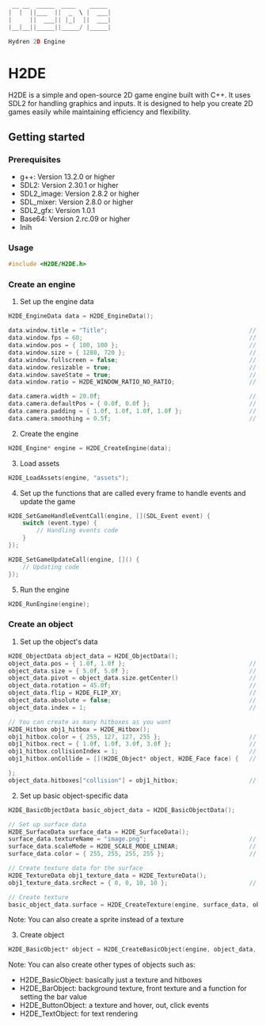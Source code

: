 ```cpp
 __ __  _____  ____    _____
|  |  ||___  ||  _  \ |  ___|
|     ||  ___|| |_|  ||  ___|
|__|__||_____||_____/ |_____|

Hydren 2D Engine
```

# H2DE
H2DE is a simple and open-source 2D game engine built with C++. It uses SDL2 for handling graphics and inputs. It is designed to help you create 2D games easily while maintaining efficiency and flexibility.


## Getting started

### Prerequisites
- g++: Version 13.2.0 or higher
- SDL2: Version 2.30.1 or higher
- SDL2_image: Version 2.8.2 or higher
- SDL_mixer: Version 2.8.0 or higher
- SDL2_gfx: Version 1.0.1
- Base64: Version 2.rc.09 or higher
- Inih





### Usage
```cpp
#include <H2DE/H2DE.h>
```





### Create an engine

1. Set up the engine data
```cpp
H2DE_EngineData data = H2DE_EngineData();

data.window.title = "Title";                                        // title of the window
data.window.fps = 60;                                               // fps of the window
data.window.pos = { 100, 100 };                                     // position of the window
data.window.size = { 1280, 720 };                                   // size of the window
data.window.fullscreen = false;                                     // whether the window should be fullscreen
data.window.resizable = true;                                       // for the window to be resizable
data.window.saveState = true;                                       // if you wanna save the position and size of the window when closing the app
data.window.ratio = H2DE_WINDOW_RATIO_NO_RATIO;                     // ratio of the window (16/9, 3/4, custom, and much more)

data.camera.width = 20.0f;                                          // width of the camera
data.camera.defaultPos = { 0.0f, 0.0f };                            // default position of the camera
data.camera.padding = { 1.0f, 1.0f, 1.0f, 1.0f };                   // padding from the reference (will automatically move the camera away from the reference)
data.camera.smoothing = 0.5f;                                       // smoothing of the camera: 0 = no smoothing, 1 = max smoothing
```

2. Create the engine
```cpp
H2DE_Engine* engine = H2DE_CreateEngine(data);
```

3. Load assets
```cpp
H2DE_LoadAssets(engine, "assets");
```

4. Set up the functions that are called every frame to handle events and update the game
```cpp
H2DE_SetGameHandleEventCall(engine, [](SDL_Event event) {
    switch (event.type) {
        // Handling events code
    }
});

H2DE_SetGameUpdateCall(engine, []() {
    // Updating code
});
```

5. Run the engine
```cpp
H2DE_RunEngine(engine);
```





### Create an object

1. Set up the object's data
```cpp
H2DE_ObjectData object_data = H2DE_ObjectData();
object_data.pos = { 1.0f, 1.0f };                                   // position of the object
object_data.size = { 5.0f, 5.0f };                                  // size of the object
object_data.pivot = object_data.size.getCenter()                    // pivot for rotation
object_data.rotation = 45.0f;                                       // rotation of the object
object_data.flip = H2DE_FLIP_XY;                                    // flip of the object
object_data.absolute = false;                                       // whether the object is absolute (ex. for hud)
object_data.index = 1;                                              // rendering index (higher = on top)

// You can create as many hitboxes as you want
H2DE_Hitbox obj1_hitbox = H2DE_Hitbox();
obj1_hitbox.color = { 255, 127, 127, 255 };                         // color of the hitbox (if rendered)
obj1_hitbox.rect = { 1.0f, 1.0f, 3.0f, 3.0f };                      // rectangle of the hitbox
obj1_hitbox.collisionIndex = 1;                                     // collision index (hitboxes can only collide with same index)
obj1_hitbox.onCollide = [](H2DE_Object* object, H2DE_Face face) {   // function that is called when a collision is detected

};
object_data.hitboxes["collision"] = obj1_hitbox;                    // set the name 'collision' for this hitbox
```

2. Set up basic object-specific data

```cpp
H2DE_BasicObjectData basic_object_data = H2DE_BasicObjectData();

// Set up surface data
H2DE_SurfaceData surface_data = H2DE_SurfaceData();
surface_data.textureName = "image.png";                             // name of the texture
surface_data.scaleMode = H2DE_SCALE_MODE_LINEAR;                    // rendering mode
surface_data.color = { 255, 255, 255, 255 };                        // color of the texture

// Create texture data for the surface
H2DE_TextureData obj1_texture_data = H2DE_TextureData();
obj1_texture_data.srcRect = { 0, 0, 10, 10 };                       // src rect if needed

// Create texture
basic_object_data.surface = H2DE_CreateTexture(engine, surface_data, obj1_texture_data);
```

Note: You can also create a sprite instead of a texture

3. Create object
```cpp
H2DE_BasicObject* object = H2DE_CreateBasicObject(engine, object_data, basic_object_data);
```

Note: You can also create other types of objects such as:
- H2DE_BasicObject: basically just a texture and hitboxes
- H2DE_BarObject: background texture, front texture and a function for setting the bar value
- H2DE_ButtonObject: a texture and hover, out, click events
- H2DE_TextObject: for text rendering
